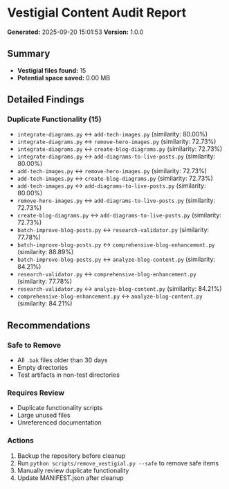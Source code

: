 # Vestigial Content Audit Report

**Generated:** 2025-09-20 15:01:53
**Version:** 1.0.0

## Summary
- **Vestigial files found:** 15
- **Potential space saved:** 0.00 MB

## Detailed Findings

### Duplicate Functionality (15)
- `integrate-diagrams.py` ↔ `add-tech-images.py` (similarity: 80.00%)
- `integrate-diagrams.py` ↔ `remove-hero-images.py` (similarity: 72.73%)
- `integrate-diagrams.py` ↔ `create-blog-diagrams.py` (similarity: 72.73%)
- `integrate-diagrams.py` ↔ `add-diagrams-to-live-posts.py` (similarity: 80.00%)
- `add-tech-images.py` ↔ `remove-hero-images.py` (similarity: 72.73%)
- `add-tech-images.py` ↔ `create-blog-diagrams.py` (similarity: 72.73%)
- `add-tech-images.py` ↔ `add-diagrams-to-live-posts.py` (similarity: 80.00%)
- `remove-hero-images.py` ↔ `add-diagrams-to-live-posts.py` (similarity: 72.73%)
- `create-blog-diagrams.py` ↔ `add-diagrams-to-live-posts.py` (similarity: 72.73%)
- `batch-improve-blog-posts.py` ↔ `research-validator.py` (similarity: 77.78%)
- `batch-improve-blog-posts.py` ↔ `comprehensive-blog-enhancement.py` (similarity: 88.89%)
- `batch-improve-blog-posts.py` ↔ `analyze-blog-content.py` (similarity: 84.21%)
- `research-validator.py` ↔ `comprehensive-blog-enhancement.py` (similarity: 77.78%)
- `research-validator.py` ↔ `analyze-blog-content.py` (similarity: 84.21%)
- `comprehensive-blog-enhancement.py` ↔ `analyze-blog-content.py` (similarity: 84.21%)

## Recommendations

### Safe to Remove
- All `.bak` files older than 30 days
- Empty directories
- Test artifacts in non-test directories

### Requires Review
- Duplicate functionality scripts
- Large unused files
- Unreferenced documentation

### Actions
1. Backup the repository before cleanup
2. Run `python scripts/remove_vestigial.py --safe` to remove safe items
3. Manually review duplicate functionality
4. Update MANIFEST.json after cleanup